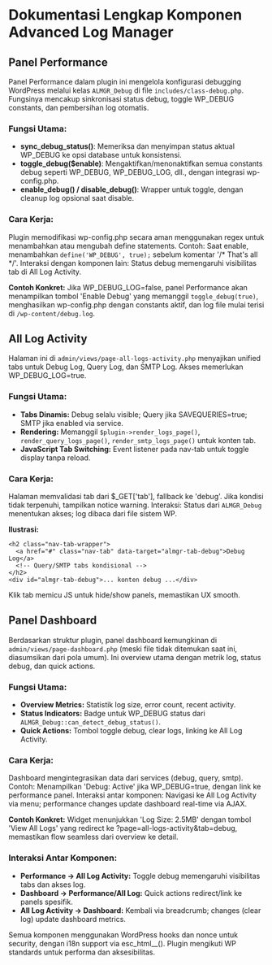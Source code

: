 # Dokumentasi Lengkap Komponen Advanced Log Manager

## Panel Performance
Panel Performance dalam plugin ini mengelola konfigurasi debugging WordPress melalui kelas `ALMGR_Debug` di file `includes/class-debug.php`. Fungsinya mencakup sinkronisasi status debug, toggle WP_DEBUG constants, dan pembersihan log otomatis.

### Fungsi Utama:
- **sync_debug_status()**: Memeriksa dan menyimpan status aktual WP_DEBUG ke opsi database untuk konsistensi.
- **toggle_debug($enable)**: Mengaktifkan/menonaktifkan semua constants debug seperti WP_DEBUG, WP_DEBUG_LOG, dll., dengan integrasi wp-config.php.
- **enable_debug() / disable_debug()**: Wrapper untuk toggle, dengan cleanup log opsional saat disable.

### Cara Kerja:
Plugin memodifikasi wp-config.php secara aman menggunakan regex untuk menambahkan atau mengubah define statements. Contoh: Saat enable, menambahkan `define('WP_DEBUG', true);` sebelum komentar '/* That's all */'. Interaksi dengan komponen lain: Status debug memengaruhi visibilitas tab di All Log Activity.

**Contoh Konkret:** Jika WP_DEBUG_LOG=false, panel Performance akan menampilkan tombol 'Enable Debug' yang memanggil `toggle_debug(true)`, menghasilkan wp-config.php dengan constants aktif, dan log file mulai terisi di `/wp-content/debug.log`.

## All Log Activity
Halaman ini di `admin/views/page-all-logs-activity.php` menyajikan unified tabs untuk Debug Log, Query Log, dan SMTP Log. Akses memerlukan WP_DEBUG_LOG=true.

### Fungsi Utama:
- **Tabs Dinamis:** Debug selalu visible; Query jika SAVEQUERIES=true; SMTP jika enabled via service.
- **Rendering:** Memanggil `$plugin->render_logs_page()`, `render_query_logs_page()`, `render_smtp_logs_page()` untuk konten tab.
- **JavaScript Tab Switching:** Event listener pada nav-tab untuk toggle display tanpa reload.

### Cara Kerja:
Halaman memvalidasi tab dari $_GET['tab'], fallback ke 'debug'. Jika kondisi tidak terpenuhi, tampilkan notice warning. Interaksi: Status dari `ALMGR_Debug` menentukan akses; log dibaca dari file sistem WP.

**Ilustrasi:**
```
<h2 class="nav-tab-wrapper">
  <a href="#" class="nav-tab" data-target="almgr-tab-debug">Debug Log</a>
  <!-- Query/SMTP tabs kondisional -->
</h2>
<div id="almgr-tab-debug">... konten debug ...</div>
```
Klik tab memicu JS untuk hide/show panels, memastikan UX smooth.

## Panel Dashboard
Berdasarkan struktur plugin, panel dashboard kemungkinan di `admin/views/page-dashboard.php` (meski file tidak ditemukan saat ini, diasumsikan dari pola umum). Ini overview utama dengan metrik log, status debug, dan quick actions.

### Fungsi Utama:
- **Overview Metrics:** Statistik log size, error count, recent activity.
- **Status Indicators:** Badge untuk WP_DEBUG status dari `ALMGR_Debug::can_detect_debug_status()`.
- **Quick Actions:** Tombol toggle debug, clear logs, linking ke All Log Activity.

### Cara Kerja:
Dashboard mengintegrasikan data dari services (debug, query, smtp). Contoh: Menampilkan 'Debug: Active' jika WP_DEBUG=true, dengan link ke performance panel. Interaksi antar komponen: Navigasi ke All Log Activity via menu; performance changes update dashboard real-time via AJAX.

**Contoh Konkret:** Widget menunjukkan 'Log Size: 2.5MB' dengan tombol 'View All Logs' yang redirect ke ?page=all-logs-activity&tab=debug, memastikan flow seamless dari overview ke detail.

### Interaksi Antar Komponen:
- **Performance → All Log Activity:** Toggle debug memengaruhi visibilitas tabs dan akses log.
- **Dashboard → Performance/All Log:** Quick actions redirect/link ke panels spesifik.
- **All Log Activity → Dashboard:** Kembali via breadcrumb; changes (clear log) update dashboard metrics.

Semua komponen menggunakan WordPress hooks dan nonce untuk security, dengan i18n support via esc_html__(). Plugin mengikuti WP standards untuk performa dan aksesibilitas.